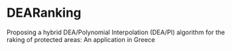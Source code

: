 DEARanking
==========

Proposing a hybrid DEA/Polynomial Interpolation (DEA/PI) algorithm for the raking of protected areas: An application in Greece

